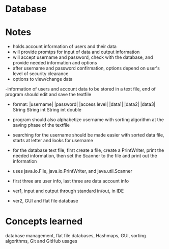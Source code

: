 Database
========

# Notes

- holds account information of users and their data
- will provide promtps for input of data and output information
- will accept username and password, check with the database, and provide needed information and options
- after username and password confirmation, options depend on user's level of security clearance
- options to view/change data

-information of users and account data to be stored in a text file, end of program should edit and save the textfile
- format: |username| |password| |access level| |data1| |data2| |data3|
           String     String     int            String  int     double
- program should also alphabetize username with sorting algorithm at the saving phase of the textfile
- searching for the username should be made easier with sorted data file, starts at letter and looks for username

- for the database text file, first create a file, create a PrintWriter, print the needed information, then set the Scanner to the file and print out the information
- uses java.io.File, java.io.PrintWriter, and java.util.Scanner
- first three are user info, last three are data account info
- ver1, input and output through standard in/out, in IDE
- ver2, GUI and flat file database

# Concepts learned

database management, flat file databases, Hashmaps, GUI, sorting algorithms, Git and GitHub usages
